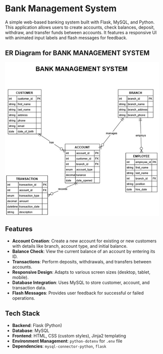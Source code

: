 # Bank Management System

A simple web-based banking system built with Flask, MySQL, and Python. This application allows users to create accounts, check balances, deposit, withdraw, and transfer funds between accounts. It features a responsive UI with animated input labels and flash messages for feedback.

## ER Diagram for BANK MANAGEMENT SYSTEM

<img align="center"  src="bank_system.jpg"  />



## Features
- **Account Creation**: Create a new account for existing or new customers with details like branch, account type, and initial balance.
- **Balance Check**: View the current balance of an account by entering its ID.
- **Transactions**: Perform deposits, withdrawals, and transfers between accounts.
- **Responsive Design**: Adapts to various screen sizes (desktop, tablet, mobile).
- **Database Integration**: Uses MySQL to store customer, account, and transaction data.
- **Flash Messages**: Provides user feedback for successful or failed operations.

## Tech Stack
- **Backend**: Flask (Python)
- **Database**: MySQL
- **Frontend**: HTML, CSS (custom styles), Jinja2 templating
- **Environment Management**: `python-dotenv` for `.env` file
- **Dependencies**: `mysql-connector-python`, `flask`
